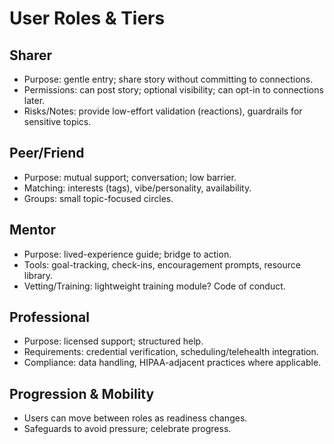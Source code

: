 # User Roles & Tiers

## Sharer
- Purpose: gentle entry; share story without committing to connections.
- Permissions: can post story; optional visibility; can opt-in to connections later.
- Risks/Notes: provide low-effort validation (reactions), guardrails for sensitive topics.

## Peer/Friend
- Purpose: mutual support; conversation; low barrier.
- Matching: interests (tags), vibe/personality, availability.
- Groups: small topic-focused circles.

## Mentor
- Purpose: lived-experience guide; bridge to action.
- Tools: goal-tracking, check-ins, encouragement prompts, resource library.
- Vetting/Training: lightweight training module? Code of conduct.

## Professional
- Purpose: licensed support; structured help.
- Requirements: credential verification, scheduling/telehealth integration.
- Compliance: data handling, HIPAA-adjacent practices where applicable.

## Progression & Mobility
- Users can move between roles as readiness changes.
- Safeguards to avoid pressure; celebrate progress.
